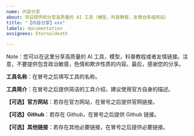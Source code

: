 ```yaml
---
name: 内容分享
about: 欢迎提供和分享高质量的 AI 工具（模型，科普教程，友情仓库或网站）
title: "【内容分享】xxx"
labels: documentation
assignees: Eternaldeath

---
```


Note：您可以在这里分享高质量的 AI 工具，模型，科普教程或者友情链接。注意，不要提供包含政治敏感，色情和欺诈性质的内容。最后，感谢您的分享。

**工具名称**：在冒号之后填写工具的名称。

**工具简介**：在冒号之后提供简洁的工具介绍，建议使用官方自身的描述。

**【可选】官方网站**：若存在官方网站，在冒号之后提供官网链接。

**【可选】Github**：若存在 Github，在冒号之后提供 Github 链接。

**【可选】其他链接**：若存在其他必要链接，在冒号之后提供必要链接。
